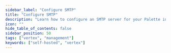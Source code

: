 ```yaml
---
sidebar_label: "Configure SMTP"
title: "Configure SMTP"
description: "Learn how to configure an SMTP server for your Palette instance."
icon: ""
hide_table_of_contents: false
sidebar_position: 50
tags: ["vertex", "management"]
keywords: ["self-hosted", "vertex"]
---
```


<PartialsComponent category="self-hosted" name="smtp" edition="VerteX" version="Palette VerteX" />
